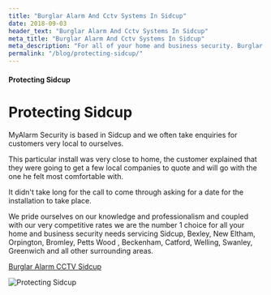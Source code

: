 ```yaml
---
title: "Burglar Alarm And Cctv Systems In Sidcup"
date: 2018-09-03
header_text: "Burglar Alarm And Cctv Systems In Sidcup"
meta_title: "Burglar Alarm And Cctv Systems In Sidcup"
meta_description: "For all of your home and business security. Burglar Alarm Servicing, Burglar Alarm Installation, Alarm Battery and CCTV. Call 020 8302 4065 or email us."
permalink: "/blog/protecting-sidcup/"
---
```


#### Protecting Sidcup

# Protecting Sidcup

MyAlarm Security is based in Sidcup and we often take enquiries for customers very local to ourselves.

This particular install was very close to home, the customer explained that they were going to get a few local companies to quote and will go with the one he felt most comfortable with.

It didn\'t take long for the call to come through asking for a date for the installation to take place.

We pride ourselves on our knowledge and professionalism and coupled with our very competitive rates we are the number 1 choice for all your home and business security needs servicing Sidcup, Bexley, New Eltham, Orpington, Bromley, Petts Wood , Beckenham, Catford, Welling, Swanley, Greenwich and all other surrounding areas.

[Burglar Alarm CCTV Sidcup](/categories/special-offers/)

![Protecting Sidcup](https://res.cloudinary.com/kbs/image/upload/jn9si5jbcdxqo5xc68hz.jpg)